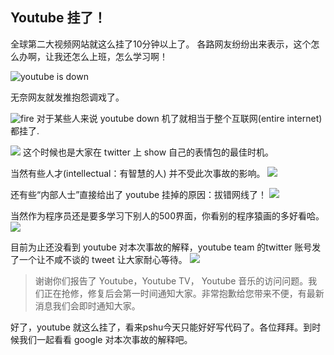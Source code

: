 Youtube 挂了！
---


全球第二大视频网站就这么挂了10分钟以上了。
各路网友纷纷出来表示，这个怎么办啊，让我还怎么上班，怎么学习啊！

![youtube is down](http://cdn2.51ulong.com/18-10-17/53342164.jpg)

无奈网友就发推抱怨调戏了。

![fire](http://cdn2.51ulong.com/18-10-17/66587278.jpg)
对于某些人来说 youtube down 机了就相当于整个互联网(entire internet)都挂了.

![](http://cdn2.51ulong.com/18-10-17/62083754.jpg)
这个时候也是大家在 twitter 上 show 自己的表情包的最佳时机。

当然有些人才(intellectual：有智慧的人) 并不受此次事故的影响。
![](http://cdn2.51ulong.com/18-10-17/59131773.jpg)

还有些“内部人士”直接给出了 youtube 挂掉的原因：拔错网线了！
![](http://cdn2.51ulong.com/18-10-17/77274430.jpg)

当然作为程序员还是要多学习下别人的500界面，你看别的程序猿画的多好看哈。
![](http://cdn2.51ulong.com/18-10-17/23562772.jpg)

目前为止还没看到 youtube 对本次事故的解释，youtube team 的twitter 账号发了一个让不咸不谈的 tweet 让大家耐心等待。
![](http://cdn2.51ulong.com/18-10-17/14545767.jpg)

>谢谢你们报告了 Youtube，Youtube TV， Youtube 音乐的访问问题。我们正在抢修，修复后会第一时间通知大家。非常抱歉给您带来不便，有最新消息我们会即时通知大家。

好了，youtube 就这么挂了，看来pshu今天只能好好写代码了。各位拜拜。到时候我们一起看看 google 对本次事故的解释吧。
<!--stackedit_data:
eyJoaXN0b3J5IjpbMTk1NTM4NzU1NywtMTA5NDM5MDgxNCwxMj
g3MTE2MywtMTcxMTYzMjE1OV19
-->